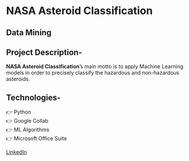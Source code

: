 
# **NASA Asteroid Classification**

## Data Mining 

## Project Description-

**NASA Asteroid Classification**’s main motto is to apply Machine Learning models in order to precisely classify
the hazardous and non-hazardous asteroids. 

## Technologies-
👉 Python<br>
👉 Google Collab<br>
👉 ML Algorithms<br>
👉 Microsoft Office Suite<br>



[LinkedIn](https://www.linkedin.com/in/ketan-ksagar/)


